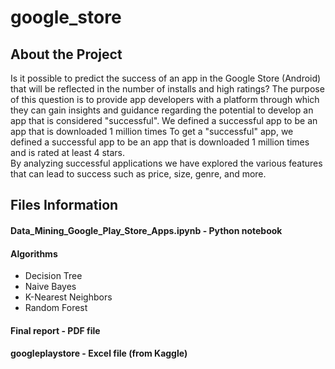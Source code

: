# google_store

## About the Project

Is it possible to predict the success of an app in the Google Store (Android) that will be reflected in the number of installs and high ratings?
The purpose of this question is to provide app developers with a platform through which they can gain insights and guidance regarding the potential to develop an app that is considered "successful".
We defined a successful app to be an app that is downloaded 1 million times
To get a "successful" app, we defined a successful app to be an app that is downloaded 1 million times and is rated at least 4 stars.  
By analyzing successful applications we have explored the various features that can lead to success such as price, size, genre, and more.

## Files Information
#### Data_Mining_Google_Play_Store_Apps.ipynb - Python notebook
#### Algorithms
* Decision Tree
* Naive Bayes
* K-Nearest Neighbors
* Random Forest

#### Final report - PDF file

#### googleplaystore - Excel file (from Kaggle) 
